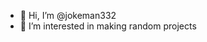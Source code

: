 - 👋 Hi, I’m @jokeman332
- 👀 I’m interested in making random projects

<!---
jokeman332/jokeman332 is a ✨ special ✨ repository because its `README.md` (this file) appears on your GitHub profile.
You can click the Preview link to take a look at your changes.
--->
